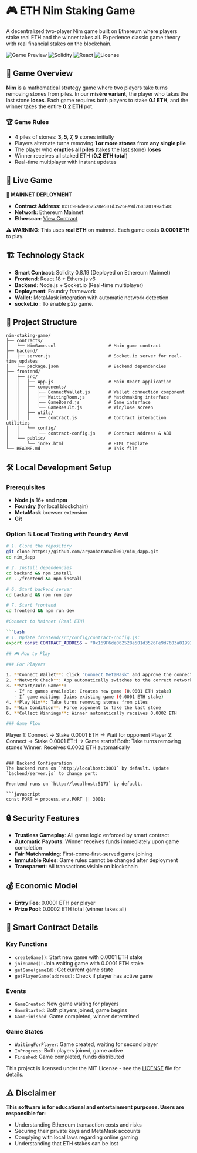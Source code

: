 # 🎮 ETH Nim Staking Game

A decentralized two-player Nim game built on Ethereum where players stake real ETH and the winner takes all. Experience classic game theory with real financial stakes on the blockchain.

![Game Preview](https://img.shields.io/badge/Status-Live%20on%20Mainnet-green?style=for-the-badge)
![Solidity](https://img.shields.io/badge/Solidity-0.8.19-blue?style=flat-square)
![React](https://img.shields.io/badge/React-18.2.0-blue?style=flat-square)
![License](https://img.shields.io/badge/License-MIT-yellow?style=flat-square)

## 🎯 Game Overview

**Nim** is a mathematical strategy game where two players take turns removing stones from piles. In our **misère variant**, the player who takes the last stone **loses**. Each game requires both players to stake **0.1 ETH**, and the winner takes the entire **0.2 ETH** pot.

### 🏆 Game Rules
- 4 piles of stones: **3, 5, 7, 9** stones initially
- Players alternate turns removing **1 or more stones** from **any single pile**
- The player who **empties all piles** (takes the last stone) **loses**
- Winner receives all staked ETH (**0.2 ETH total**)
- Real-time multiplayer with instant updates

## 🚀 Live Game

**🔴 MAINNET DEPLOYMENT**
- **Contract Address**: `0x169F6de062528e501d3526Fe9d7603a01992d5DC`
- **Network**: Ethereum Mainnet
- **Etherscan**: [View Contract](https://explorer.zircuit.com/address/0x169F6de062528e501d3526Fe9d7603a01992d5DC)

**⚠️ WARNING**: This uses **real ETH** on mainnet. Each game costs **0.0001 ETH** to play.

## 🏗️ Technology Stack

- **Smart Contract**: Solidity 0.8.19 (Deployed on Ethereum Mainnet)
- **Frontend**: React 18 + Ethers.js v6
- **Backend**: Node.js + Socket.io (Real-time multiplayer)
- **Deployment**: Foundry framework
- **Wallet**: MetaMask integration with automatic network detection
- **socket.io** : To enable p2p game.

## 📁 Project Structure

```
nim-staking-game/
├── contracts/
│   └── NimGame.sol                    # Main game contract
├── backend/
│   ├── server.js                      # Socket.io server for real-time updates
│   └── package.json                   # Backend dependencies
├── frontend/
│   ├── src/
│   │   ├── App.js                     # Main React application
│   │   ├── components/
│   │   │   ├── ConnectWallet.js       # Wallet connection component
│   │   │   ├── WaitingRoom.js         # Matchmaking interface
│   │   │   ├── GameBoard.js           # Game interface
│   │   │   └── GameResult.js          # Win/lose screen
│   │   ├── utils/
│   │   │   └── contract.js            # Contract interaction utilities
│   │   └── config/
│   │       └── contract-config.js     # Contract address & ABI
│   └── public/
│       └── index.html                 # HTML template
└── README.md                          # This file
```

## 🛠️ Local Development Setup

### Prerequisites
- **Node.js** 16+ and **npm**
- **Foundry** (for local blockchain)
- **MetaMask** browser extension
- **Git**

### Option 1: Local Testing with Foundry Anvil

```bash
# 1. Clone the repository
git clone https://github.com/aryanbaranwal001/nim_dapp.git
cd nim_dapp

# 2. Install dependencies
cd backend && npm install
cd ../frontend && npm install

# 6. Start backend server 
cd backend && npm run dev

# 7. Start frontend 
cd frontend && npm run dev

#Connect to Mainnet (Real ETH)

```bash
# 1. Update frontend/src/config/contract-config.js:
export const CONTRACT_ADDRESS = "0x169F6de062528e501d3526Fe9d7603a01992d5DC";

## 🎮 How to Play

### For Players

1. **Connect Wallet**: Click "Connect MetaMask" and approve the connection
2. **Network Check**: App automatically switches to the correct network
3. **Start/Join Game**: 
   - If no games available: Creates new game (0.0001 ETH stake)
   - If game waiting: Joins existing game (0.0001 ETH stake)
4. **Play Nim**: Take turns removing stones from piles
5. **Win Condition**: Force opponent to take the last stone
6. **Collect Winnings**: Winner automatically receives 0.0002 ETH

### Game Flow
```
Player 1: Connect → Stake 0.0001 ETH → Wait for opponent
Player 2: Connect → Stake 0.0001 ETH → Game starts!
Both: Take turns removing stones
Winner: Receives 0.0002 ETH automatically
```

### Backend Configuration
The backend runs on `http://localhost:3001` by default. Update `backend/server.js` to change port:

Frontend runs on `http://localhost:5173` by default.

```javascript
const PORT = process.env.PORT || 3001;
```

## 🔒 Security Features

- **Trustless Gameplay**: All game logic enforced by smart contract
- **Automatic Payouts**: Winner receives funds immediately upon game completion
- **Fair Matchmaking**: First-come-first-served game joining
- **Immutable Rules**: Game rules cannot be changed after deployment
- **Transparent**: All transactions visible on blockchain

## 💰 Economic Model

- **Entry Fee**: 0.0001 ETH per player
- **Prize Pool**: 0.0002 ETH total (winner takes all)

## 🧪 Smart Contract Details

### Key Functions
- `createGame()`: Start new game with 0.0001 ETH stake
- `joinGame()`: Join waiting game with 0.0001 ETH stake  
- `getGame(gameId)`: Get current game state
- `getPlayerGame(address)`: Check if player has active game

### Events
- `GameCreated`: New game waiting for players
- `GameStarted`: Both players joined, game begins
- `GameFinished`: Game completed, winner determined

### Game States
- `WaitingForPlayer`: Game created, waiting for second player
- `InProgress`: Both players joined, game active
- `Finished`: Game completed, funds distributed

This project is licensed under the MIT License - see the [LICENSE](LICENSE) file for details.

## ⚠️ Disclaimer

**This software is for educational and entertainment purposes. Users are responsible for:**
- Understanding Ethereum transaction costs and risks
- Securing their private keys and MetaMask accounts  
- Complying with local laws regarding online gaming
- Understanding that ETH stakes can be lost


